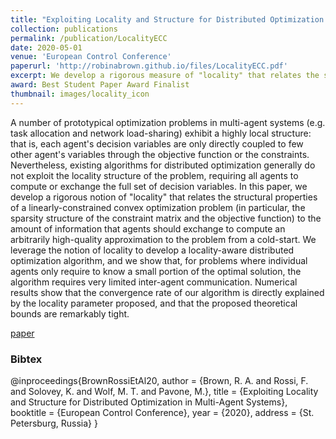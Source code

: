 ```yaml
---
title: "Exploiting Locality and Structure for Distributed Optimization in Multi-Agent Systems"
collection: publications
permalink: /publication/LocalityECC
date: 2020-05-01
venue: 'European Control Conference'
paperurl: 'http://robinabrown.github.io/files/LocalityECC.pdf'
excerpt: We develop a rigorous measure of "locality" that relates the structural properties of a linearly-constrained convex optimization problem to the amount of information that agents should exchange to compute an arbitrarily high-quality approximation of its solution. We leverage the notion of locality to develop a locality-aware distributed optimization algorithm.
award: Best Student Paper Award Finalist
thumbnail: images/locality_icon
---
```

A number of prototypical optimization problems in multi-agent systems (e.g. task allocation and network load-sharing) exhibit a highly local structure: that is, each agent's decision variables are only directly coupled to few other agent's variables through the objective function or the constraints. Nevertheless, existing algorithms for distributed optimization generally do not exploit the locality structure of the problem, requiring all agents to compute or exchange the full set of decision variables. In this paper, we develop a rigorous notion of "locality" that relates the structural properties of a linearly-constrained convex optimization problem (in particular, the sparsity structure of the constraint matrix and the objective function) to the amount of information that agents should exchange to compute an arbitrarily high-quality approximation to the problem from a cold-start. We leverage the notion of locality to develop a locality-aware distributed optimization algorithm, and we show that, for problems where individual agents only require to know a small portion of the optimal solution, the algorithm requires very limited inter-agent communication. Numerical results show that the convergence rate of our algorithm is directly explained by the locality parameter proposed, and that the proposed theoretical bounds are remarkably tight.

[paper](http://robinabrown.github.io/files/LocalityECC.pdf)

### Bibtex

@inproceedings{BrownRossiEtAl20,
  author    = {Brown, R. A. and Rossi, F. and Solovey, K. and Wolf, M. T. and Pavone, M.},
  title     = {Exploiting Locality and Structure for Distributed Optimization in Multi-Agent Systems},
  booktitle = {European Control Conference},
  year      = {2020},
  address   = {St. Petersburg, Russia}
}